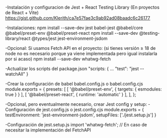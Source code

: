 -Instalación y configuracion de Jest + React Testing Library (En proyectos de React + Vite)
https://gist.github.com/Klerith/ca7e57fae3c9ab92ad08baadc6c26177

-Instalaciones:
npm install --save-dev jest babel-jest @babel/core @babel/preset-env @babel/preset-react
npm install --save-dev @testing-library/react @types/jest jest-environment-jsdom

-Opcional: Si usamos Fetch API en el proyecto: (si tienes versión ≥ 18 de node no es necesario porque ya viene implementada pero igual instalarla por si acaso)
npm install --save-dev whatwg-fetch

-Actualizar los scripts del package.json
"scripts: {
...
"test": "jest --watchAll"
}

-Crear la configuración de babel babel.config.js o babel.config.cjs
module.exports = {
presets: [
[ '@babel/preset-env', { targets: { esmodules: true } } ],
[ '@babel/preset-react', { runtime: 'automatic' } ],
],
};

-Opcional, pero eventualmente necesario, crear Jest config y setup:
-Configuración de jest.config.js o jest.config.cjs
module.exports = {
testEnvironment: 'jest-environment-jsdom',
setupFiles: ['./jest.setup.js']
}

-Configuración de jest.setup.js
import 'whatwg-fetch'; // En caso de necesitar la implementación del FetchAPI
